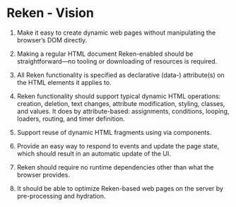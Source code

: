 # Reken - Vision

1. Make it easy to create dynamic web pages without manipulating the browser’s DOM directly. 

1. Making a regular HTML document Reken-enabled should be straightforward—no tooling or downloading of resources is required.

1. All Reken functionality is specified as declarative (data-) attribute(s) on the HTML elements it applies to.

1. Reken functionality should support typical dynamic HTML operations: creation, deletion, text changes, attribute modification, styling, classes, and values. It does by attribute-based: assignments, conditions, looping, loaders, routing, and timer definition.

1. Support reuse of dynamic HTML fragments using via components.

1. Provide an easy way to respond to events and update the page state, which should result in an automatic update of the UI.

1. Reken should require no runtime dependencies other than what the browser provides.

1. It should be able to optimize Reken-based web pages on the server by pre-processing and hydration.

